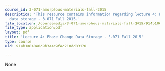 ```yaml
---
course_id: 3-071-amorphous-materials-fall-2015
description: 'This resource contains information regarding lecture 4: Phase change
  data storage - 3.071 Fall 2015.'
file_location: /coursemedia/3-071-amorphous-materials-fall-2015/914b106a0e0c8b3ead9fec218dd03278_MIT3_071F15_Lecture4.pdf
file_type: application/pdf
layout: pdf
title: 'Lecture 4: Phase Change Data Storage - 3.071 Fall 2015'
type: course
uid: 914b106a0e0c8b3ead9fec218dd03278

---
```

None